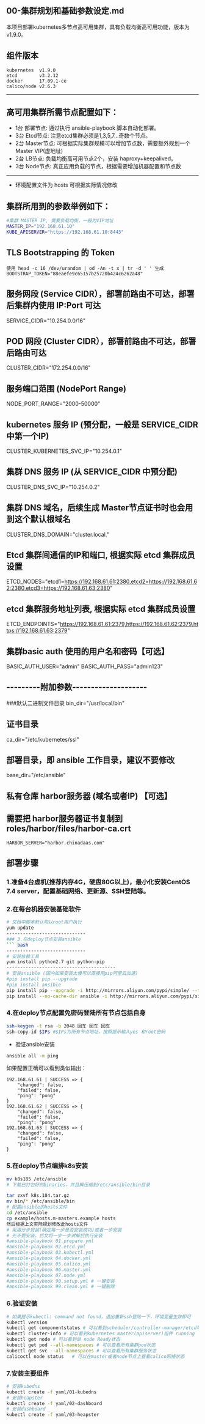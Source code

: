 ## 00-集群规划和基础参数设定.md

本项目部署kubernetes多节点高可用集群，具有负载均衡高可用功能，版本为v1.9.0。

## 组件版本
    kubernetes  v1.9.0
    etcd        v3.2.12
    docker      17.09.1-ce
    calico/node v2.6.3
---

## 高可用集群所需节点配置如下：
+ 1台 部署节点: 通过执行 ansible-playbook 脚本自动化部署。
+ 3台 Etcd节点: 注意etcd集群必须是1,3,5,7...奇数个节点。
+ 2台 Master节点: 可根据实际集群规模可以增加节点数，需要额外规划一个Master VIP(虚地址)
+ 2台 LB节点: 负载均衡高可用节点2个，安装 haproxy+keepalived。
+ 3台 Node节点: 真正应用负载的节点，根据需要增加机器配置和节点数
---

+ 环境配置文件为 hosts 可根据实际情况修改

## 集群所用到的参数举例如下：
``` bash
#集群 MASTER IP, 需要负载均衡，一般为VIP地址
MASTER_IP="192.168.61.10"
KUBE_APISERVER="https://192.168.61.10:8443"
````
## TLS Bootstrapping 的 Token
    使用 head -c 16 /dev/urandom | od -An -t x | tr -d ' ' 生成
    BOOTSTRAP_TOKEN="88eaefe9c65157b25720b424c6262a48"

## 服务网段 (Service CIDR），部署前路由不可达，部署后集群内使用 IP:Port 可达
SERVICE_CIDR="10.254.0.0/16"

## POD 网段 (Cluster CIDR），部署前路由不可达，**部署后**路由可达
CLUSTER_CIDR="172.254.0.0/16"

## 服务端口范围 (NodePort Range)
NODE_PORT_RANGE="2000-50000"

## kubernetes 服务 IP (预分配，一般是 SERVICE_CIDR 中第一个IP)
CLUSTER_KUBERNETES_SVC_IP="10.254.0.1"

## 集群 DNS 服务 IP (从 SERVICE_CIDR 中预分配)
CLUSTER_DNS_SVC_IP="10.254.0.2"

## 集群 DNS 域名，后续生成 Master节点证书时也会用到这个默认根域名
CLUSTER_DNS_DOMAIN="cluster.local."

## Etcd 集群间通信的IP和端口, **根据实际 etcd 集群成员设置**
ETCD_NODES="etcd1=https://192.168.61.61:2380,etcd2=https://192.168.61.62:2380,etcd3=https://192.168.61.63:2380"

## etcd 集群服务地址列表, **根据实际 etcd 集群成员设置**
ETCD_ENDPOINTS="https://192.168.61.61:2379,https://192.168.61.62:2379,https://192.168.61.63:2379"

## 集群basic auth 使用的用户名和密码【可选】
BASIC_AUTH_USER="admin"
BASIC_AUTH_PASS="admin123"

## ---------附加参数--------------------
###默认二进制文件目录
bin_dir="/usr/local/bin"

## 证书目录
ca_dir="/etc/kubernetes/ssl"

## 部署目录，即 ansible 工作目录，建议不要修改
base_dir="/etc/ansible"

## 私有仓库 harbor服务器 (域名或者IP) 【可选】
## 需要把 harbor服务器证书复制到roles/harbor/files/harbor-ca.crt
    HARBOR_SERVER="harbor.chinadaas.com"


## 部署步骤

### 1.准备4台虚机(推荐内存4G，硬盘80G以上)，最小化安装CentOS 7.4 server，配置基础网络、更新源、SSH登陆等。
### 2.在每台机器安装基础软件 
``` bash
# 文档中脚本默认均以root用户执行
yum update
-----------------------------
### 3.在deploy节点安装ansible
``` bash
-----------------------------
# 安装依赖工具
yum install python2.7 git python-pip
----------------------------------------
# 安装ansible (国内如果安装太慢可以直接用pip阿里云加速)
#pip install pip --upgrade
#pip install ansible
pip install pip --upgrade -i http://mirrors.aliyun.com/pypi/simple/ --trusted-host mirrors.aliyun.com
pip install --no-cache-dir ansible -i http://mirrors.aliyun.com/pypi/simple/ --trusted-host mirrors.aliyun.com
```
### 4.在deploy节点配置免密码登陆所有节点包括自身
``` bash
ssh-keygen -t rsa -b 2048 回车 回车 回车
ssh-copy-id $IPs #$IPs为所有节点地址，按照提示输入yes 和root密码
```
+ 验证ansible安装

``` bash
ansible all -m ping
```
如果配置正确可以看到类似输出：

``` text
192.168.61.61 | SUCCESS => {
    "changed": false,
    "failed": false,
    "ping": "pong"
}
192.168.61.62 | SUCCESS => {
    "changed": false,
    "failed": false,
    "ping": "pong"
192.168.61.63 | SUCCESS => {
    "changed": false,
    "failed": false,
    "ping": "pong"
}
```
### 5.在deploy节点编排k8s安装
``` bash
mv k8s185 /etc/ansible
# 下载已打包好的binaries，并且解压缩到/etc/ansible/bin目录

tar zxvf k8s.184.tar.gz
mv bin/* /etc/ansible/bin
# 配置ansible的hosts文件
cd /etc/ansible
cp example/hosts.m-masters.example hosts
然后根据上文实际规划修改此hosts文件
# 采用分步安装(确定每一步是否安装成功)或者一步安装
# 先不要安装，后文将一步一步讲解后执行安装
#ansible-playbook 01.prepare.yml
#ansible-playbook 02.etcd.yml
#ansible-playbook 03.kubectl.yml
#ansible-playbook 04.docker.yml
#ansible-playbook 05.calico.yml
#ansible-playbook 06.master.yml
#ansible-playbook 07.node.yml
#ansible-playbook 90.setup.yml # 一键安装
#ansible-playbook 99.clean.yml # 一键删除
```

### 6.验证安装
``` bash
# 如果提示kubectl: command not found，退出重新ssh登陆一下，环境变量生效即可
kubectl version
kubectl get componentstatus # 可以看到scheduler/controller-manager/etcd等组件 Healthy
kubectl cluster-info # 可以看到kubernetes master(apiserver)组件 running
kubectl get node # 可以看到单 node Ready状态
kubectl get pod --all-namespaces # 可以查看所有集群pod状态
kubectl get svc --all-namespaces # 可以查看所有集群服务状态
calicoctl node status	# 可以在master或者node节点上查看calico网络状态 
```
### 7.安装主要组件
``` bash
# 安装kubedns
kubectl create -f yaml/01-kubedns
# 安装heapster
kubectl create -f yaml/02-dashboard
# 安装dashboard
kubectl create -f yaml/03-heapster
```

